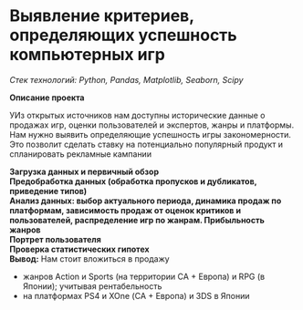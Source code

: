 # **Выявление критериев, определяющих успешность компьютерных игр**

_Стек технологий: Python, Pandas, Matplotlib, Seaborn, Scipy_

**Описание проекта**

УИз открытых источников нам доступны исторические данные о продажах игр, оценки пользователей и экспертов, жанры и платформы. Нам нужно выявить определяющие успешность игры закономерности. Это позволит сделать ставку на потенциально популярный продукт и спланировать рекламные кампании

**Загрузка данных и первичный обзор**  
**Предобработка данных (обработка пропусков и дубликатов, приведение типов)**  
**Анализ данных: выбор актуального периода, динамика продаж по платформам, зависимость продаж от оценок критиков и пользователей, распределение игр по жанрам. Прибыльность жанров**  
**Портрет пользователя**  
**Проверка статистических гипотех**  
**Вывод:** Нам стоит вложиться в продажу 
- жанров Action и Sports (на территории СА + Европа) и RPG (в Японии); учитывая рентабельность
- на платформах PS4 и XOne (СА + Европа) и 3DS в Японии
